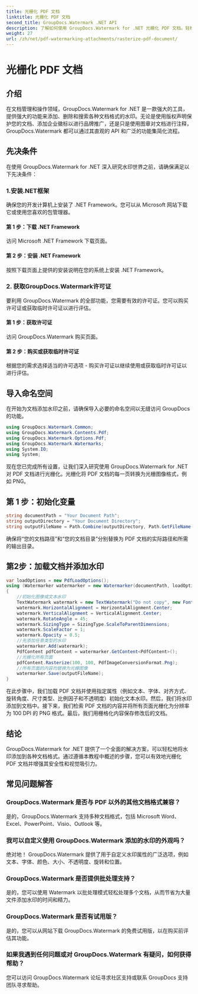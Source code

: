 ```yaml
---
title: 光栅化 PDF 文档
linktitle: 光栅化 PDF 文档
second_title: GroupDocs.Watermark .NET API
description: 了解如何使用 GroupDocs.Watermark for .NET 光栅化 PDF 文档。轻松增强文档安全性和视觉吸引力。
weight: 27
url: /zh/net/pdf-watermarking-attachments/rasterize-pdf-document/
---
```


# 光栅化 PDF 文档

## 介绍
在文档管理和操作领域，GroupDocs.Watermark for .NET 是一款强大的工具，提供强大的功能来添加、删除和搜索各种文档格式的水印。无论是使用版权声明保护您的文档、添加企业徽标以进行品牌推广，还是只是使用图章对文档进行注释，GroupDocs.Watermark 都可以通过其直观的 API 和广泛的功能集简化流程。
## 先决条件
在使用 GroupDocs.Watermark for .NET 深入研究水印世界之前，请确保满足以下先决条件：
### 1.安装.NET框架
确保您的开发计算机上安装了 .NET Framework。您可以从 Microsoft 网站下载它或使用您喜欢的包管理器。
#### 第 1 步：下载 .NET Framework
访问 Microsoft .NET Framework 下载页面。
#### 第 2 步：安装 .NET Framework
按照下载页面上提供的安装说明在您的系统上安装 .NET Framework。
### 2. 获取GroupDocs.Watermark许可证
要利用 GroupDocs.Watermark 的全部功能，您需要有效的许可证。您可以购买许可证或获取临时许可证以进行评估。
#### 第 1 步：获取许可证
访问 GroupDocs.Watermark 购买页面。
#### 第 2 步：购买或获取临时许可证
根据您的需求选择适当的许可选项 - 购买许可证以继续使用或获取临时许可证以进行评估。

## 导入命名空间
在开始为文档添加水印之前，请确保导入必要的命名空间以无缝访问 GroupDocs 的功能。
```csharp
using GroupDocs.Watermark.Common;
using GroupDocs.Watermark.Contents.Pdf;
using GroupDocs.Watermark.Options.Pdf;
using GroupDocs.Watermark.Watermarks;
using System.IO;
using System;
```

现在您已完成所有设置，让我们深入研究使用 GroupDocs.Watermark for .NET 对 PDF 文档进行光栅化。光栅化将 PDF 文档的每一页转换为光栅图像格式，例如 PNG。
## 第 1 步：初始化变量
```csharp
string documentPath = "Your Document Path";
string outputDirectory = "Your Document Directory";
string outputFileName = Path.Combine(outputDirectory, Path.GetFileName(documentPath));
```
确保将“您的文档路径”和“您的文档目录”分别替换为 PDF 文档的实际路径和所需的输出目录。
## 第2步：加载文档并添加水印
```csharp
var loadOptions = new PdfLoadOptions();
using (Watermarker watermarker = new Watermarker(documentPath, loadOptions))
{
    //初始化图像或文本水印
    TextWatermark watermark = new TextWatermark("Do not copy", new Font("Arial", 8));
    watermark.HorizontalAlignment = HorizontalAlignment.Center;
    watermark.VerticalAlignment = VerticalAlignment.Center;
    watermark.RotateAngle = 45;
    watermark.SizingType = SizingType.ScaleToParentDimensions;
    watermark.ScaleFactor = 1;
    watermark.Opacity = 0.5;
    //先添加任意类型的水印
    watermarker.Add(watermark);
    PdfContent pdfContent = watermarker.GetContent<PdfContent>();
    //光栅化所有页面
    pdfContent.Rasterize(100, 100, PdfImageConversionFormat.Png);
    //所有页面的内容均替换为光栅图像
    watermarker.Save(outputFileName);
}
```
在此步骤中，我们加载 PDF 文档并使用指定属性（例如文本、字体、对齐方式、旋转角度、尺寸类型、比例因子和不透明度）初始化文本水印。然后，我们将水印添加到文档中。接下来，我们检索 PDF 文档的内容并将所有页面光栅化为分辨率为 100 DPI 的 PNG 格式。最后，我们用栅格化内容保存修改后的文档。

## 结论
GroupDocs.Watermark for .NET 提供了一个全面的解决方案，可以轻松地将水印添加到各种文档格式。通过遵循本教程中概述的步骤，您可以有效地光栅化 PDF 文档并增强其安全性和视觉吸引力。
## 常见问题解答
### GroupDocs.Watermark 是否与 PDF 以外的其他文档格式兼容？
是的，GroupDocs.Watermark 支持多种文档格式，包括 Microsoft Word、Excel、PowerPoint、Visio、Outlook 等。
### 我可以自定义使用 GroupDocs.Watermark 添加的水印的外观吗？
绝对地！ GroupDocs.Watermark 提供了用于自定义水印属性的广泛选项，例如文本、字体、颜色、大小、不透明度、旋转和位置。
### GroupDocs.Watermark 是否提供批处理支持？
是的，您可以使用 Watermark 以批处理模式轻松处理多个文档，从而节省为大量文件添加水印的时间和精力。
### GroupDocs.Watermark 是否有试用版？
是的，您可以从网站下载 GroupDocs.Watermark 的免费试用版，以在购买前评估其功能。
### 如果我遇到任何问题或对 GroupDocs.Watermark 有疑问，如何获得帮助？
您可以访问 GroupDocs.Watermark 论坛寻求社区支持或联系 GroupDocs 支持团队寻求帮助。